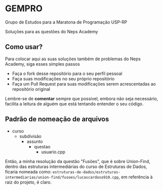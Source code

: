 # GEMPRO
Grupo de Estudos para a Maratona de Programação
USP-RP

Soluções para as questões do Neps Academy

## Como usar?
Para colocar aqui as suas soluções também de problemas do Neps Academy, siga esses simples passos
- Faça o fork desse repositório para o seu perfil pessoal
- Faça suas modificações no seu próprio repositório
- Faça um Pull Request para suas modificações serem acrescentadas ao repositório original

Lembre-se de **comentar** sempre que possível, embora não seja necessário, facilita a leitura de alguém que está tentando entender o seu código.

## Padrão de nomeação de arquivos
- curso
  - subdivisão
    - assunto
      - questao
        - usuario.cpp

Então, a minha resolução da questão "Fusões", que é sobre Union-Find, dentro das estruturas intermediárias do curso de Estruturas de Dados, ficaria nomeada como: `estruturas-de-dados/estruturas-intermediarias/union-find/fusoes/lucascardoso910.cpp`, em referência à raiz do projeto, é claro.

